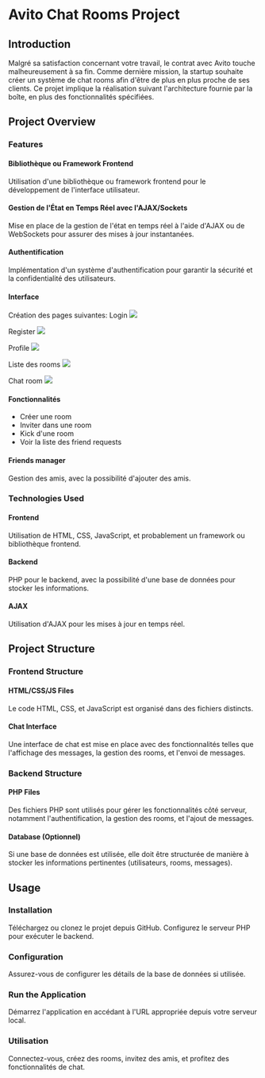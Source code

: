  
# Avito Chat Rooms Project
## Introduction
Malgré sa satisfaction concernant votre travail, le contrat avec Avito touche malheureusement à sa fin. Comme dernière mission, la startup souhaite créer un système de chat rooms afin d'être de plus en plus proche de ses clients. Ce projet implique la réalisation suivant l'architecture fournie par la boîte, en plus des fonctionnalités spécifiées.

## Project Overview
### Features
#### Bibliothèque ou Framework Frontend
Utilisation d'une bibliothèque ou framework frontend pour le développement de l'interface utilisateur.

#### Gestion de l'État en Temps Réel avec l'AJAX/Sockets
Mise en place de la gestion de l'état en temps réel à l'aide d'AJAX ou de WebSockets pour assurer des mises à jour instantanées.

#### Authentification
Implémentation d'un système d'authentification pour garantir la sécurité et la confidentialité des utilisateurs.

#### Interface
Création des pages suivantes:
Login
![](/login.png)


Register
![](/register.png)


Profile
![](/profile.png)



Liste des rooms
![](/rooms.png)


Chat room
![](/chatroom.png)


#### Fonctionnalités
- Créer une room
- Inviter dans une room
- Kick d'une room
- Voir la liste des friend requests

#### Friends manager
Gestion des amis, avec la possibilité d'ajouter des amis.

### Technologies Used
#### Frontend
Utilisation de HTML, CSS, JavaScript, et probablement un framework ou bibliothèque frontend.

#### Backend
PHP pour le backend, avec la possibilité d'une base de données pour stocker les informations.
#### AJAX
Utilisation d'AJAX pour les mises à jour en temps réel.

## Project Structure
### Frontend Structure
#### HTML/CSS/JS Files
Le code HTML, CSS, et JavaScript est organisé dans des fichiers distincts.

#### Chat Interface
Une interface de chat est mise en place avec des fonctionnalités telles que l'affichage des messages, la gestion des rooms, et l'envoi de messages.

### Backend Structure
#### PHP Files
Des fichiers PHP sont utilisés pour gérer les fonctionnalités côté serveur, notamment l'authentification, la gestion des rooms, et l'ajout de messages.

#### Database (Optionnel)
Si une base de données est utilisée, elle doit être structurée de manière à stocker les informations pertinentes (utilisateurs, rooms, messages).

## Usage
### Installation
Téléchargez ou clonez le projet depuis GitHub.
Configurez le serveur PHP pour exécuter le backend.

### Configuration
Assurez-vous de configurer les détails de la base de données si utilisée.

### Run the Application
Démarrez l'application en accédant à l'URL appropriée depuis votre serveur local.

### Utilisation
Connectez-vous, créez des rooms, invitez des amis, et profitez des fonctionnalités de chat.
